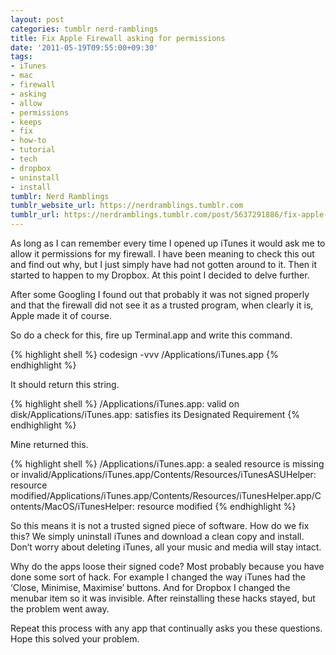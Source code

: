 ```yaml
---
layout: post
categories: tumblr nerd-ramblings
title: Fix Apple Firewall asking for permissions
date: '2011-05-19T09:55:00+09:30'
tags:
- iTunes
- mac
- firewall
- asking
- allow
- permissions
- keeps
- fix
- how-to
- tutorial
- tech
- dropbox
- uninstall
- install
tumblr: Nerd Ramblings
tumblr_website_url: https://nerdramblings.tumblr.com
tumblr_url: https://nerdramblings.tumblr.com/post/5637291886/fix-apple-firewall-asking-for-permissions
---
```

As long as I can remember every time I opened up iTunes it would ask me to allow it permissions for my firewall. I have been meaning to check this out and find out why, but I just simply have had not gotten around to it. Then it started to happen to my Dropbox. At this point I decided to delve further.

After some Googling I found out that probably it was not signed properly and that the firewall did not see it as a trusted program, when clearly it is, Apple made it of course.

So do a check for this, fire up Terminal.app and write this command.

{% highlight shell %}
  codesign -vvv /Applications/iTunes.app
{% endhighlight %}

It should return this string.

{% highlight shell %}
  /Applications/iTunes.app: valid on disk/Applications/iTunes.app: satisfies its Designated Requirement
{% endhighlight %}

Mine returned this.

{% highlight shell %}
  /Applications/iTunes.app: a sealed resource is missing or invalid/Applications/iTunes.app/Contents/Resources/iTunesASUHelper: resource modified/Applications/iTunes.app/Contents/Resources/iTunesHelper.app/Contents/MacOS/iTunesHelper: resource modified
{% endhighlight %}

So this means it is not a trusted signed piece of software. How do we fix this? We simply uninstall&nbsp;iTunes and download a clean copy and install. Don’t worry about deleting iTunes, all your music and media will stay intact.

Why do the apps loose their signed code? Most probably because you have done some sort of hack. For example I changed the way iTunes had the ‘Close, Minimise, Maximise’ buttons. And for Dropbox I changed the menubar item so it was invisible. After&nbsp;reinstalling these hacks stayed, but the problem went away.&nbsp;

Repeat this process with any app that continually asks you these questions. Hope this solved your problem.

